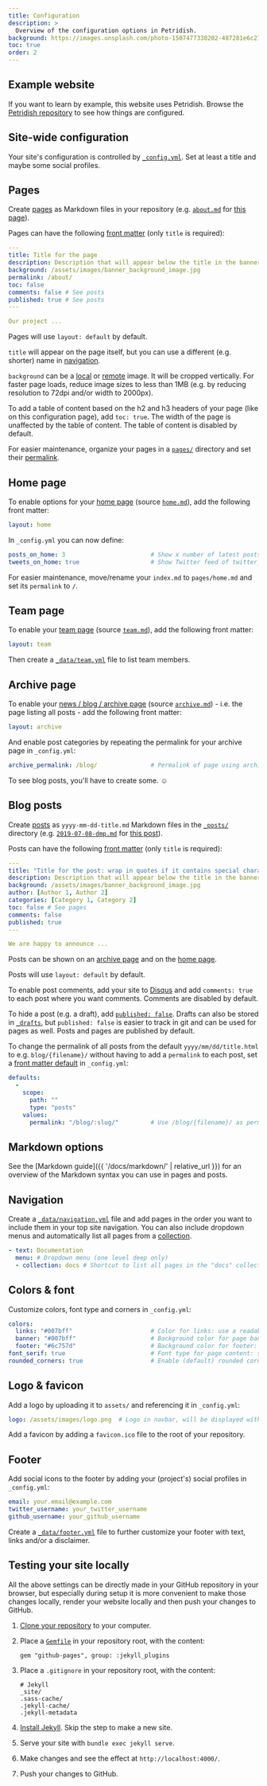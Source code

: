```yaml
---
title: Configuration
description: >
  Overview of the configuration options in Petridish.
background: https://images.unsplash.com/photo-1507477338202-487281e6c27e?ixid=MnwxMjA3fDB8MHxzZWFyY2h8MTkwfHxiaXJkc3xlbnwwfDB8MHx8&auto=format&fit=crop&crop=top&w=1200&h=600&q=80
toc: true
order: 2
---
```


<!-- Links to the repository -->
[config]: https://raw.githubusercontent.com/peterdesmet/petridish/master/_config.yml
[pages_dir]: https://github.com/peterdesmet/petridish/tree/master/pages
[pages_about]: https://raw.githubusercontent.com/peterdesmet/petridish/master/pages/about.md
[pages_archive]: https://raw.githubusercontent.com/peterdesmet/petridish/master/pages/archive.md
[pages_home]: https://raw.githubusercontent.com/peterdesmet/petridish/master/pages/home.md
[pages_team]: https://raw.githubusercontent.com/peterdesmet/petridish/master/pages/team.md
[posts_dir]: https://github.com/peterdesmet/petridish/tree/master/_posts
[data_footer]: https://raw.githubusercontent.com/peterdesmet/petridish/master/_data/footer.yml
[data_navigation]: https://raw.githubusercontent.com/peterdesmet/petridish/master/_data/navigation.yml
[data_team]: https://raw.githubusercontent.com/peterdesmet/petridish/master/_data/team.yml
[posts_dmp]: https://raw.githubusercontent.com/peterdesmet/petridish/master/_posts/2019-07-08-dmp.md

## Example website

If you want to learn by example, this website uses Petridish. Browse the [Petridish repository](https://github.com/peterdesmet/petridish) to see how things are configured.

## Site-wide configuration

Your site's configuration is controlled by [`_config.yml`][config]. Set at least a title and maybe some social profiles.

## Pages

Create [pages](https://jekyllrb.com/docs/pages/) as Markdown files in your repository (e.g. [`about.md`][pages_about] for [this page](/about/)).

Pages can have the following [front matter](https://jekyllrb.com/docs/front-matter/) (only `title` is required):

```yml
---
title: Title for the page
description: Description that will appear below the title in the banner
background: /assets/images/banner_background_image.jpg
permalink: /about/
toc: false
comments: false # See posts
published: true # See posts
---

Our project ...

```

Pages will use `layout: default` by default.

`title` will appear on the page itself, but you can use a different (e.g. shorter) name in [navigation](#navigation).

`background` can be a [local][pages_home] or [remote][pages_about] image. It will be cropped vertically. For faster page loads, reduce image sizes to less than 1MB (e.g. by reducing resolution to 72dpi and/or width to 2000px).

To add a table of content based on the h2 and h3 headers of your page (like on this configuration page), add `toc: true`. The width of the page is unaffected by the table of content. The table of content is disabled by default.

For easier maintenance, organize your pages in a [`pages/`][pages_dir] directory and set their [permalink](https://jekyllrb.com/docs/permalinks/#front-matter).

## Home page

To enable options for your [home page](/) (source [`home.md`][pages_home]), add the following front matter:

```yml
layout: home
```

In `_config.yml` you can now define:

```yml
posts_on_home: 3                        # Show x number of latest posts on homepage, can be 0
tweets_on_home: true                    # Show Twitter feed of twitter_username on homepage
```

For easier maintenance, move/rename your `index.md` to `pages/home.md` and set its `permalink` to `/`.

## Team page

To enable your [team page](/team/) (source [`team.md`][pages_team]), add the following front matter:

```yml
layout: team
```

Then create a [`_data/team.yml`][data_team] file to list team members.

## Archive page

To enable your [news / blog / archive page](/blog/) (source [`archive.md`][pages_archive]) - i.e. the page listing all posts - add the following front matter:

```yml
layout: archive
```

And enable post categories by repeating the permalink for your archive page in  `_config.yml`:

```yml
archive_permalink: /blog/               # Permalink of page using archive.html layout, required when using post categories
```

To see blog posts, you'll have to create some. ☺️

## Blog posts

Create [posts](https://jekyllrb.com/docs/posts/) as `yyyy-mm-dd-title.md` Markdown files in the [`_posts/`][posts_dir] directory (e.g. [`2019-07-08-dmp.md`][posts_dmp] for [this post](/blog/2019/dmp/)).

Posts can have the following [front matter](https://jekyllrb.com/docs/front-matter/) (only `title` is required):

```yml
---
title: "Title for the post: wrap in quotes if it contains special characters"
description: Description that will appear below the title in the banner
background: /assets/images/banner_background_image.jpg
author: [Author 1, Author 2]
categories: [Category 1, Category 2]
toc: false # See pages
comments: false
published: true
---

We are happy to announce ...

```

Posts can be shown on an [archive page](#archive-page) and on the [home page](#home-page).

Posts will use `layout: default` by default.

To enable post comments, add your site to [Disqus](https://disqus.com/) and add `comments: true` to each post where you want comments. Comments are disabled by default.

To hide a post (e.g. a draft), add [`published: false`](https://jekyllrb.com/docs/front-matter/#predefined-global-variables). Drafts can also be stored in [`_drafts`](https://jekyllrb.com/docs/posts/#drafts), but `published: false` is easier to track in git and can be used for pages as well. Posts and pages are published by default.

To change the permalink of all posts from the default `yyyy/mm/dd/title.html` to e.g. `blog/{filename}/` without having to add a `permalink` to each post, set a [front matter default](https://jekyllrb.com/docs/step-by-step/09-collections/#front-matter-defaults) in `_config.yml`:

```yml
defaults:
  -
    scope:
      path: ""
      type: "posts"
    values:
      permalink: "/blog/:slug/"         # Use /blog/{filename}/ as permalink for all posts
```

## Markdown options

See the [Markdown guide]({{ '/docs/markdown/' | relative_url }}) for an overview of the Markdown syntax you can use in pages and posts.

## Navigation

Create a [`_data/navigation.yml`][data_navigation] file and add pages in the order you want to include them in your top site navigation. You can also include dropdown menus and automatically list all pages from a [collection](#collections).

```yml
- text: Documentation
  menu: # Dropdown menu (one level deep only)
  - collection: docs # Shortcut to list all pages in the "docs" collection
```

## Colors & font

Customize colors, font type and corners in `_config.yml`:

```yml
colors:
  links: "#007bff"                      # Color for links: use a readable color that contrasts well with dark text
  banner: "#007bff"                     # Background color for page banners: use color that contrasts well with white
  footer: "#6c757d"                     # Background color for footer: use color that contrasts well with white
font_serif: true                        # Font type for page content: serif (default) or slightly smaller sans-serif
rounded_corners: true                   # Enable (default) rounded corners on boxes and buttons
```

## Logo & favicon

Add a logo by uploading it to `assets/` and referencing it in `_config.yml`:

```yml
logo: /assets/images/logo.png  # Logo in navbar, will be displayed with 30px height
```

Add a favicon by adding a `favicon.ico` file to the root of your repository.

## Footer

Add social icons to the footer by adding your (project's) social profiles in `_config.yml`:

```yml
email: your.email@example.com
twitter_username: your_twitter_username
github_username: your_github_username
```

Create a [`_data/footer.yml`][data_footer] file to further customize your footer with text, links and/or a disclaimer.

## Testing your site locally

All the above settings can be directly made in your GitHub repository in your browser, but especially during setup it is more convenient to make those changes locally, render your website locally and then push your changes to GitHub.

1. [Clone your repository](https://docs.github.com/en/repositories/creating-and-managing-repositories/cloning-a-repository) to your computer.
2. Place a [`Gemfile`](https://github.com/peterdesmet/petridish/blob/master/Gemfile) in your repository root, with the content:

    ```
    gem "github-pages", group: :jekyll_plugins
    ```

3. Place a `.gitignore` in your repository root, with the content:

    ```
    # Jekyll
    _site/
    .sass-cache/
    .jekyll-cache/
    .jekyll-metadata
    ```

4. [Install Jekyll](https://jekyllrb.com/docs/#instructions). Skip the step to make a new site.
5. Serve your site with `bundle exec jekyll serve`.
6. Make changes and see the effect at `http://localhost:4000/`.
7. Push your changes to GitHub.
